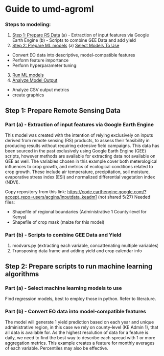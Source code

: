 # Guide to umd-agroml
### Steps to modeling: 
1. [Step 1: Prepare RS Data](#prepareRS)
   (a) - Extraction of input features via Google Earth Engine
   (b) - Scripts to combine GEE Data and add yield
2. [Step 2: Prepare ML models](#prepareML)
  (a) [Select Models To Use](#subparagraph3)
- Convert EO data into descriptive, model-compatible features
- Perform feature importance
- Perform hyperparameter tuning
3. [Run ML models](#runmodels)
4. [Analyze Model Output](#analysis)
- Analyze CSV output metrics
- create graphics

## Step 1: Prepare Remote Sensing Data <a name="prepareRS"></a>

### Part (a) - Extraction of input features via Google Earth Engine

This model was created with the intention of relying exclusively on inputs derived from remote sensing (RS) products, to assess their feasibility in producing results without requiring extensive field campaigns. This data has been sourced in the past exclusively using Google Earth Engine (GEE) scripts, however methods are available for extracting data not available on GEE as well. The variables chosen in this example cover both meterological influences to crop growth, and metrics of ecological conditions related to crop growth. These include air temperature, precipitation, soil moisture, evaporative stress index (ESI) and normalized differential vegetation index (NDVI). 

Copy repository from this link: https://code.earthengine.google.com/?accept_repo=users/acgins/inputdata_keadm1 (not shared 5/27)
  Needed files:
  * Shapefile of regional boundaries (Administrative 1 County-level for Kenya)
  * Shapefile of crop mask (maize for this model)
    
### Part (b) - Scripts to combine GEE Data and Yield
  1. modvars.py (extracting each variable, concattenating multiple variables)
  2. Transposing data frame and adding yield and crop calendar info
     
## Step 2: Prepare scripts to run machine learning algorithms <a name="prepareML"></a>

### Part (a) - Select machine learning models to use <a name="subparagraph3"></a>

Find regression models, best to employ those in python. Refer to literature.

### Part (b) - Convert EO data into model-compatible features

The model will generate 1 yield prediction based on each year and unique administrative region, in this case we rely on county-level (KE Admin 1), that all data is available for. As the highest resolution of data for a feature is daily, we need to find the best way to describe each spread with 1 or more aggregation metrics. This example creates a feature for monthly averages of each variable. Percentiles may also be effective.
